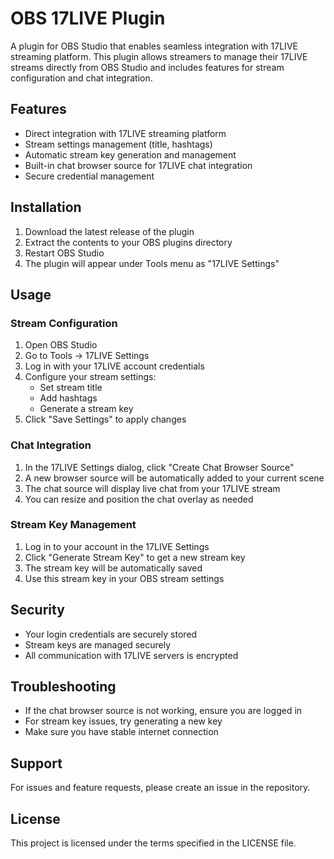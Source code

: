 # OBS 17LIVE Plugin

A plugin for OBS Studio that enables seamless integration with 17LIVE streaming platform. This plugin allows streamers to manage their 17LIVE streams directly from OBS Studio and includes features for stream configuration and chat integration.

## Features

- Direct integration with 17LIVE streaming platform
- Stream settings management (title, hashtags)
- Automatic stream key generation and management
- Built-in chat browser source for 17LIVE chat integration
- Secure credential management

## Installation

1. Download the latest release of the plugin
2. Extract the contents to your OBS plugins directory
3. Restart OBS Studio
4. The plugin will appear under Tools menu as "17LIVE Settings"

## Usage

### Stream Configuration

1. Open OBS Studio
2. Go to Tools -> 17LIVE Settings
3. Log in with your 17LIVE account credentials
4. Configure your stream settings:
   - Set stream title
   - Add hashtags
   - Generate a stream key
5. Click "Save Settings" to apply changes

### Chat Integration

1. In the 17LIVE Settings dialog, click "Create Chat Browser Source"
2. A new browser source will be automatically added to your current scene
3. The chat source will display live chat from your 17LIVE stream
4. You can resize and position the chat overlay as needed

### Stream Key Management

1. Log in to your account in the 17LIVE Settings
2. Click "Generate Stream Key" to get a new stream key
3. The stream key will be automatically saved
4. Use this stream key in your OBS stream settings

## Security

- Your login credentials are securely stored
- Stream keys are managed securely
- All communication with 17LIVE servers is encrypted

## Troubleshooting

- If the chat browser source is not working, ensure you are logged in
- For stream key issues, try generating a new key
- Make sure you have stable internet connection

## Support

For issues and feature requests, please create an issue in the repository.

## License

This project is licensed under the terms specified in the LICENSE file.
